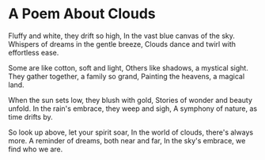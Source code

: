 # A Poem About Clouds

Fluffy and white, they drift so high,
In the vast blue canvas of the sky.
Whispers of dreams in the gentle breeze,
Clouds dance and twirl with effortless ease.

Some are like cotton, soft and light,
Others like shadows, a mystical sight.
They gather together, a family so grand,
Painting the heavens, a magical land.

When the sun sets low, they blush with gold,
Stories of wonder and beauty unfold.
In the rain's embrace, they weep and sigh,
A symphony of nature, as time drifts by.

So look up above, let your spirit soar,
In the world of clouds, there's always more.
A reminder of dreams, both near and far,
In the sky's embrace, we find who we are.